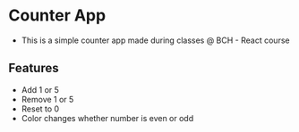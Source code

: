 # Counter App

- This is a simple counter app made during classes @ BCH - React course

## Features

- Add 1 or 5
- Remove 1 or 5
- Reset to 0
- Color changes whether number is even or odd
